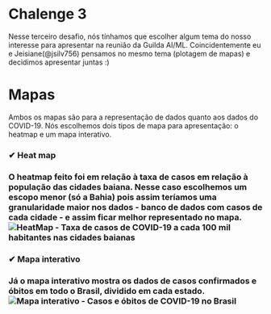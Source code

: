 # Chalenge 3
 Nesse terceiro desafio, nós tínhamos que escolher algum tema do nosso interesse para apresentar na reunião da Guilda AI/ML. Coincidentemente eu e Jeisiane(@jsilv756) pensamos no mesmo tema (plotagem de mapas) e decidimos apresentar juntas :) 
 
# Mapas 
Ambos os mapas são para a representação de dados quanto aos dados do COVID-19.
Nós escolhemos dois tipos de mapa para apresentação: o heatmap e um mapa interativo.

   <h3>✔ Heat map <h3>
 O heatmap feito foi em relação à taxa de casos em relação à população das cidades baiana. Nesse caso escolhemos um escopo menor (só a Bahia) pois assim teríamos uma granularidade maior nos dados - banco de dados com casos de cada cidade - e assim ficar melhor representado no mapa.
 <img src="/Screenshots/HeatMap.png" alt="HeatMap - Taxa de casos de COVID-19 a cada 100 mil habitantes nas cidades baianas"/>

 
 <h3> ✔ Mapa interativo <h3>
 Já o mapa interativo mostra os dados de casos confirmados e óbitos em todo o Brasil, dividido em cada estado.
 <img src="/Screenshots/Mapa_interativo.png" alt="Mapa interativo - Casos e óbitos de COVID-19 no Brasil"/>

 
